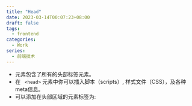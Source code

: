 ```yaml
---
title: "Head"
date: 2023-03-14T00:07:23+08:00
draft: false
tags:
  - frontend
categories:
  - Work
series:
  - 前端技术
---
```


- <head> 元素包含了所有的头部标签元素。
- 在 ` <head>` 元素中你可以插入脚本（scripts）, 样式文件（CSS），及各种meta信息。
- 可以添加在头部区域的元素标签为: <title>, <style>, <meta>, <link>, <script>, <noscript> 和 <base>。

| element name | desc |  remark | required |
| ---- | ---- | ---- | ---- |
| title | 不同文档的标题 | 收藏夹的标题 | true | 
| base | 基本链接地址，或者目标的前缀 | - |  false | 
| link | 定义了与外部资源的关系  | - | false | 
| style | 定义了 HTML 文档样式文件引用地址 | - | false | 
| meta | 元数据不显示在页面上，但是会被浏览器解析 | - | false |
| script | 定义了客户端的脚本文件 | - | false | 


## Link

```html
<head> 
	<link rel="stylesheet" type="text/css" href="theme.css" /> 
</head>
```

## meta

- 设置编码格式
```html
<head>
	<meta charset="utf-8" />
	<title> .... </title>
</head>
```


